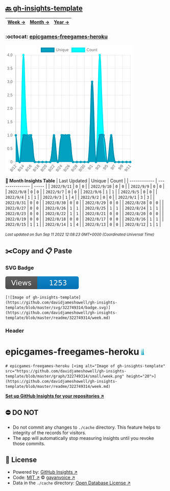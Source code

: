 ## [🔙 gh-insights-template](https://github.com/davidjameshowell/gh-insights-template)
| [**Week →**](https://github.com/davidjameshowell/gh-insights-template/blob/master/readme/322749314/week.md) | [**Month →**](https://github.com/davidjameshowell/gh-insights-template/blob/master/readme/322749314/month.md) | [**Year →**](https://github.com/davidjameshowell/gh-insights-template/blob/master/readme/322749314/year.md) |
 | ------------ | --------------- | ----- |

### :octocat: [epicgames-freegames-heroku](https://github.com/davidjameshowell/epicgames-freegames-heroku)
![Image of gh-insights-template](https://github.com/davidjameshowell/gh-insights-template/blob/master/graph/322749314/large/month.png)

**:calendar: Month Insights Table**
| Last Updated | Unique | Count |
 | ------------ | --------------- | ----- |
 | `2022/9/11` |  `0` | `0` |
 | `2022/9/10` |  `0` | `0` |
 | `2022/9/9` |  `0` | `0` |
 | `2022/9/8` |  `0` | `0` |
 | `2022/9/7` |  `0` | `0` |
 | `2022/9/6` |  `1` | `1` |
 | `2022/9/5` |  `0` | `0` |
 | `2022/9/4` |  `1` | `1` |
 | `2022/9/3` |  `1` | `4` |
 | `2022/9/2` |  `0` | `0` |
 | `2022/9/1` |  `3` | `3` |
 | `2022/8/31` |  `0` | `0` |
 | `2022/8/30` |  `0` | `0` |
 | `2022/8/29` |  `0` | `0` |
 | `2022/8/28` |  `0` | `0` |
 | `2022/8/27` |  `0` | `0` |
 | `2022/8/26` |  `1` | `1` |
 | `2022/8/25` |  `1` | `1` |
 | `2022/8/24` |  `1` | `1` |
 | `2022/8/23` |  `0` | `0` |
 | `2022/8/22` |  `1` | `1` |
 | `2022/8/21` |  `0` | `0` |
 | `2022/8/20` |  `0` | `0` |
 | `2022/8/19` |  `0` | `0` |
 | `2022/8/18` |  `0` | `0` |
 | `2022/8/17` |  `0` | `0` |
 | `2022/8/16` |  `1` | `1` |
 | `2022/8/15` |  `1` | `1` |
 | `2022/8/14` |  `1` | `4` |
 | `2022/8/13` |  `0` | `0` |
 | `2022/8/12` |  `1` | `1` |

<small><i>Last updated on Sun Sep 11 2022 12:08:23 GMT+0000 (Coordinated Universal Time)</i></small>

## ✂️Copy and 📋 Paste
### SVG Badge
[![Image of gh-insights-template](https://github.com/davidjameshowell/gh-insights-template/blob/master/svg/322749314/badge.svg)](https://github.com/davidjameshowell/gh-insights-template/blob/master/readme/322749314/week.md)
```readme
[![Image of gh-insights-template](https://github.com/davidjameshowell/gh-insights-template/blob/master/svg/322749314/badge.svg)](https://github.com/davidjameshowell/gh-insights-template/blob/master/readme/322749314/week.md)
```
### Header
# epicgames-freegames-heroku [<img alt="Image of gh-insights-template" src="https://github.com/davidjameshowell/gh-insights-template/blob/master/graph/322749314/small/week.png" height="20">](https://github.com/davidjameshowell/gh-insights-template/blob/master/readme/322749314/week.md)
```readme
# epicgames-freegames-heroku [<img alt="Image of gh-insights-template" src="https://github.com/davidjameshowell/gh-insights-template/blob/master/graph/322749314/small/week.png" height="20">](https://github.com/davidjameshowell/gh-insights-template/blob/master/readme/322749314/week.md)
```
[**Set up GitHub Insights for your repositories ↗️**](https://github.com/gayanvoice/github-insights)
## ⛔ DO NOT
- Do not commit any changes to `./cache` directory. This feature helps to integrity of the records for visitors.
- The app will automatically stop measuring insights until you revoke those commits.
## 📄 License
- Powered by: [GitHub Insights ↗️](https://github.com/gayanvoice/github-insights)
- Code: [MIT ↗️](./LICENSE) © [gayanvoice ↗️](https://github.com/gayanvoice)
- Data in the `./cache` directory: [Open Database License ↗️](https://opendatacommons.org/licenses/odbl/1-0/)